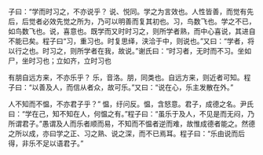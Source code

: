 子曰：“学而时习之，不亦说乎？
说、悦同。学之为言效也。人性皆善，而觉有先后，后觉者必效先觉之所为，乃可以明善而复其初也。习，鸟数飞也。学之不已，如鸟数飞也。说，喜意也。既学而又时时习之，则所学者熟，而中心喜说，其进自不能已矣。程子曰“习，重习也。时复思绎，浃洽于中，则说也。”又曰：“学者，将以行之也。时习之，则所学者在我，故说。”谢氏曰：“时习者，无时而不习。坐如尸，坐时习也；立如齐，立时习也

有朋自远方来，不亦乐乎？
乐，音洛。朋，同类也。自远方来，则近者可知。程子曰：“以善及人，而信从者众，故可乐。”又曰：“说在心，乐主发散在外。”

人不知而不愠，不亦君子乎？”
愠，纡问反。愠，含怒意。君子，成德之名。尹氏曰：“学在己，知不知在人，何愠之有。”程子曰：“虽乐于及人，不见是而无闷，乃所谓君子。”愚谓及人而乐者顺而易，不知而不愠者逆而难，故惟成德者能之。然德之所以成，亦曰学之正、习之熟、说之深，而不已焉耳。程子曰：“乐由说而后得，非乐不足以语君子。”

